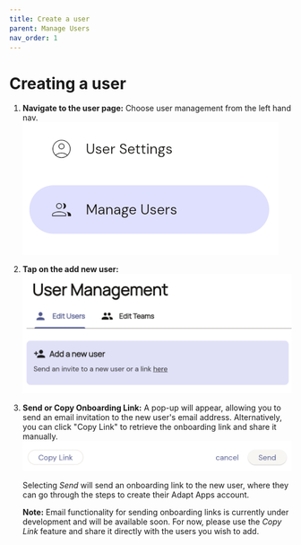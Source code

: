 ```yaml
---
title: Create a user
parent: Manage Users
nav_order: 1
---
```


# Creating a user

1.  **Navigate to the user page:**
    Choose user management from the left hand nav.
    ![](../user_management.png)

2.  **Tap on the add new user:**
    ![](new_user_link.png)
    

3.  **Send or Copy Onboarding Link:**
    A pop-up will appear, allowing you to send an email invitation to the new user's email address. Alternatively, you can click "Copy Link" to retrieve the onboarding link and share it manually.
    ![](copy_user_link.png)

    Selecting *Send* will send an onboarding link to the new user, where they can go through the steps to create their Adapt Apps account.

    **Note:** Email functionality for sending onboarding links is currently under development and will be available soon. For now, please use the *Copy Link* feature and share it directly with the users you wish to add.
